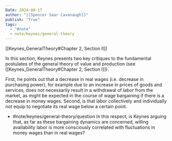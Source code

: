 ```yaml
---
Date: 2024-08-17
author: "[[Spencer Saar Cavanaugh]]"
publish: "True"
tags:
  - "#note"
  - note/keynes/general-theory
---
```


[[Keynes_GeneralTheory#Chapter 2, Section II]]

In this section, Keynes presents two key critiques to the fundamental postulates of the general theory of value and production (see [[Keynes_GeneralTheory#Chapter 2, Section I]]).

First, he points out that a decrease in real wages (i.e. decrease in purchasing power), for example due to an increase in prices of goods and services, does not necessarily result in a withdrawal of labor from the market, as might be expected in the course of wage bargaining if there is a decrease in money wages. Second, is that labor collectively and individually not equip to negotiate its real wage below a certain point.

- #note/keynes/general-theory/question In this respect, is Keynes arguing that, as far as these bargaining dynamics are concerned, willing availability labor is more consciously correlated with fluctuations in money wages than in real wages?
